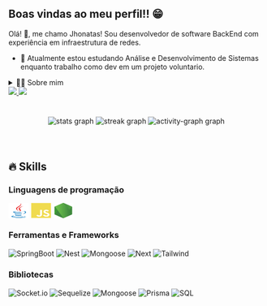 ## Boas vindas ao meu perfil!! 😁

<!-- Presentation -->
<p>
  Olá! 👋, me chamo Jhonatas! Sou desenvolvedor de software BackEnd com experiência em infraestrutura de redes.

  - 🌱 Atualmente estou estudando Análise e Desenvolvimento de Sistemas enquanto trabalho como dev em um projeto voluntario.
</p>

<!-- Dropdown -->
<details>
  <summary>👨‍💻 Sobre mim</summary>

  - 💬 Olá, sou Jhonatas 21 anos. Tenho a habilidade de aprender rapidamente, sou comunicativo e criativo. Gosto de criar projetos, atividades que me desafiam a pensar de maneira prática e inovadora. Estou sempre em busca de novos aprendizados e de aprimorar minhas habilidades, mantendo um foco constante no meu desenvolvimento. Acredito que o progresso contínuo é fundamental tanto na vida profissional quanto pessoal.

  - ⚡ Sou apaixonado por cozinhar, especialmente quando se trata de confeitaria e massas. Para mim, a cozinha é um espaço onde posso explorar minha criatividade e habilidade técnica. Acredito que a culinária não é apenas uma arte, mas também um meio poderoso de desenvolver uma percepção mais aguçada e resolver problemas de forma inovadora. Cada receita é um novo desafio e uma oportunidade para aprimorar minhas habilidades e criar algo delicioso.
</details>

<div align="left">
  <a href="https://www.linkedin.com/in/jhonatas-anicezio" target="blank"><img src="https://img.shields.io/badge/LinkedIn-0077B5?style=for-the-badge&logo=linkedin&logoColor=white">
  </a>
  <a href="https://jhonatas-anicezio.vercel.app/" target="blank"><img src="https://img.shields.io/badge/Portfolio-%23000000.svg?style=for-the-badge&logo=firefox&logoColor=#FF7139">
  </a>
</div>


<br>

<!-- <img src="https://raw.githubusercontent.com/JhonatasAnicezio/JhonatasAnicezio/output/snake.svg" alt="Snake animation" /> -->

###

<div align="center">
  <img src="https://github-readme-stats.vercel.app/api?username=JhonatasAnicezio&hide_title=false&hide_rank=false&show_icons=true&include_all_commits=true&count_private=true&disable_animations=false&theme=discord_old_blurple&locale=en&hide_border=false&order=1" height="150" alt="stats graph"  />
  <img src="https://streak-stats.demolab.com?user=JhonatasAnicezio&locale=en&mode=daily&theme=discord_old_blurple&hide_border=false&border_radius=5&order=3" height="150" alt="streak graph"  />
  <img src="https://github-readme-activity-graph.vercel.app/graph?username=JhonatasAnicezio&radius=16&theme=react&area=true&order=5" height="300" alt="activity-graph graph"  />
</div>

###
<br>


## 🔥 Skills
<!-- Skills: Programming Languages -->
  <div style="flex-basis: 48%;">
    <h3>Linguagens de programação</h3>
    <img align="center" alt="Jhonatas-CSS" height="30" width="40" src="https://raw.githubusercontent.com/devicons/devicon/master/icons/java/java-original.svg">
    <img align="center" alt="Js" height="30" width="40" src="https://raw.githubusercontent.com/devicons/devicon/master/icons/javascript/javascript-plain.svg">
    <img align="center" alt="Jhonatas-React" height="30" width="40" src="https://raw.githubusercontent.com/devicons/devicon/master/icons/nodejs/nodejs-original.svg">
  </div>
  
  <!-- Skills: Tools & Frameworks -->
  <div style="flex-basis: 48%;">
    <h3>Ferramentas e Frameworks</h3>
    <img align="center" alt="SpringBoot" height="30" width="40" src="https://cdn.jsdelivr.net/gh/devicons/devicon/icons/spring/spring-original.svg">
    <img align="center" alt="Nest" height="30" width="40" src="https://cdn.jsdelivr.net/gh/devicons/devicon/icons/nestjs/nestjs-original.svg">
    <img align="center" alt="Mongoose" height="30" width="40" src="https://cdn.jsdelivr.net/gh/devicons/devicon/icons/express/express-original.svg">
    <img align="center" alt="Next" height="30" width="40" src="https://cdn.jsdelivr.net/gh/devicons/devicon/icons/nextjs/nextjs-original.svg">
    <img align="center" alt="Tailwind" height="30" width="40" src="https://cdn.jsdelivr.net/gh/devicons/devicon/icons/tailwindcss/tailwindcss-original.svg">
  </div>
  
  <!-- Skills: Libraries -->
  <div style="flex-basis: 48%;">
    <h3>Bibliotecas</h3>
    <img align="center" alt="Socket.io" height="30" width="40" src="https://cdn.jsdelivr.net/gh/devicons/devicon/icons/socketio/socketio-original.svg">
    <img align="center" alt="Sequelize" height="30" width="40" src="https://cdn.jsdelivr.net/gh/devicons/devicon/icons/sequelize/sequelize-original.svg">
    <img align="center" alt="Mongoose" height="30" width="40" src="https://cdn.jsdelivr.net/gh/devicons/devicon/icons/mongoose/mongoose-original.svg">
    <img align="center" alt="Prisma" height="30" width="40" src="https://cdn.jsdelivr.net/gh/devicons/devicon/icons/prisma/prisma-original.svg">
    <img align="center" alt="SQL" height="30" width="40" src="https://cdn.jsdelivr.net/gh/devicons/devicon/icons/sqldeveloper/sqldeveloper-original.svg">
  </div>
